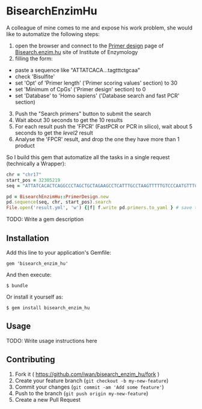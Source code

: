 # BisearchEnzimHu

A colleague of mine comes to me and expose his work problem, she would like to automatize the following steps:

1. open the browser and connect to the [Primer design](http://bisearch.enzim.hu/?m=search) page of [Bisearch.enzim.hu](http://bisearch.enzim.hu/) site of Institute of Enzymology
2. filling the form:
  * paste a sequence like "ATTATCACA...tagtttctgcaa"
  * check 'Bisulfite'
  * set 'Opt' of 'Primer length' ('Primer scoring values' section) to 30
  * set 'Minimum of CpGs' ('Primer design' section) to 0
  * set 'Database' to 'Homo sapiens' ('Database search and fast PCR' section)
3. Push the "Search primers" button to submit the search
4. Wait about 30 seconds to get the 10 results
5. For each result push the 'FPCR' (FastPCR or PCR in silico), wait about 5 seconds to get the _level2_ result
6. Analyse the 'FPCR' result, and drop the one they have more than 1 product


So I build this gem that automatize all the tasks in a single request (technically a Wrapper):

```ruby
chr = "chr17"
start_pos = 32305219
seq = "ATTATCACACTCAGGCCCTAGCTGCTAGAAGCCTCATTTGCCTAAGTTTTTGTCCCAATGTTTCCGTGAAGGCAGAGAGAGGAGCTATTTGCATGCCAGCCCAGGGCTACGTAGAAAATATGGCAGGGATCCTCTCACACTGCAGTCGAGTCAAGGCAGTCCAGGGTGGCTGctggggccagactgccccgtcaagatccagcctgcctttcactgactgtgtgattagaatgtcttgccctatccctggactttagtttctgcaa"

pd = BisearchEnzimHu::PrimerDesign.new
pd.sequence(seq, chr, start_pos).search
File.open('result.yml', 'w') {|f| f.write pd.primers.to_yaml } # save the result (an hash) to a YAML file
```



TODO: Write a gem description

## Installation

Add this line to your application's Gemfile:

    gem 'bisearch_enzim_hu'

And then execute:

    $ bundle

Or install it yourself as:

    $ gem install bisearch_enzim_hu

## Usage

TODO: Write usage instructions here

## Contributing

1. Fork it ( https://github.com/iwan/bisearch_enzim_hu/fork )
2. Create your feature branch (`git checkout -b my-new-feature`)
3. Commit your changes (`git commit -am 'Add some feature'`)
4. Push to the branch (`git push origin my-new-feature`)
5. Create a new Pull Request
